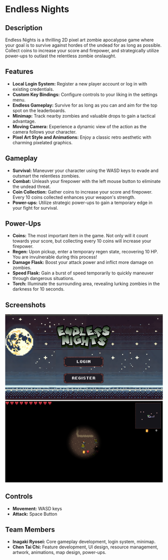 # Endless Nights

## Description

Endless Nights is a thrilling 2D pixel art zombie apocalypse game where your goal is to survive against hordes of the undead for as long as possible. 
Collect coins to increase your score and firepower, and strategically utilize power-ups to outlast the relentless zombie onslaught. 

## Features

- **Local Login System:** Register a new player account or log in with existing credentials. 
- **Custom Key Bindings:** Configure controls to your liking in the settings menu. 
- **Endless Gameplay:** Survive for as long as you can and aim for the top spot on the leaderboards. 
- **Minimap:**  Track nearby zombies and valuable drops to gain a tactical advantage.
- **Moving Camera:**  Experience a dynamic view of the action as the camera follows your character. 
- **Pixel Art Style and Animations:**  Enjoy a classic retro aesthetic with charming pixelated graphics. 

## Gameplay

- **Survival:**  Maneuver your character using the WASD keys to evade and outsmart the relentless zombies.
- **Combat:**  Unleash your firepower with the left mouse button to eliminate the undead threat.
- **Coin Collection:** Gather coins to increase your score and firepower. Every 10 coins collected enhances your weapon's strength.
- **Power-ups:** Utilize strategic power-ups to gain a temporary edge in your fight for survival. 

## Power-Ups

- **Coins:** The most important item in the game. Not only will it count towards your score, but collecting every 10 coins will increase your firepower.
- **Regen:** Upon pickup, enter a temporary regen state, recovering 10 HP. You are invulnerable during this process!
- **Damage Flask:**  Boost your attack power and inflict more damage on zombies.
- **Speed Flask:**  Gain a burst of speed temporarily to quickly maneuver through dangerous situations. 
- **Torch:** Illuminate the surrounding area, revealing lurking zombies in the darkness for 10 seconds.

## Screenshots

![Main Mene](Screenshots/mainmenu.png)
![Game Scene](Screenshots/gamescene.png)

## Controls

- **Movement:**  WASD keys
- **Attack:** Space Button

## Team Members

- **Inagaki Ryosei:** Core gameplay development, login system, minimap.
- **Chen Tai Chi:**  Feature development, UI design, resource management, artwork, animations, map design, power-ups.

